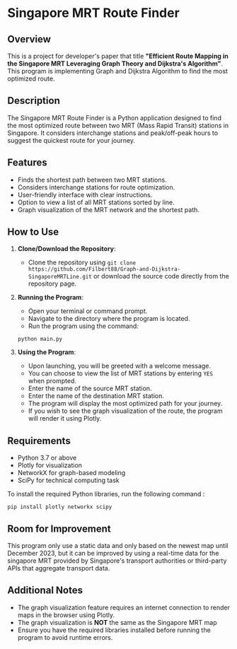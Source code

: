 # Singapore MRT Route Finder

## Overview
This is a project for developer's paper that title **"Efficient Route Mapping in the Singapore MRT Leveraging Graph Theory and Dijkstra's Algorithm"**. This program is implementing Graph and Dijkstra Algorithm to find the most optimized route.

## Description
The Singapore MRT Route Finder is a Python application designed to find the most optimized route between two MRT (Mass Rapid Transit) stations in Singapore. It considers interchange stations and peak/off-peak hours to suggest the quickest route for your journey. 

## Features
- Finds the shortest path between two MRT stations.
- Considers interchange stations for route optimization.
- User-friendly interface with clear instructions.
- Option to view a list of all MRT stations sorted by line.
- Graph visualization of the MRT network and the shortest path.

## How to Use
1. **Clone/Download the Repository**: 
   - Clone the repository using `git clone https://github.com/Filbert88/Graph-and-Dijkstra-SingaporeMRTLine.git` or download the source code directly from the repository page.

2. **Running the Program**:
   - Open your terminal or command prompt.
   - Navigate to the directory where the program is located.
   - Run the program using the command: 
    ```
   python main.py
    ```
   
3. **Using the Program**:
   - Upon launching, you will be greeted with a welcome message.
   - You can choose to view the list of MRT stations by entering `YES` when prompted.
   - Enter the name of the source MRT station.
   - Enter the name of the destination MRT station.
   - The program will display the most optimized path for your journey.
   - If you wish to see the graph visualization of the route, the program will render it using Plotly.

## Requirements
- Python 3.7 or above
- Plotly for visualization
- NetworkX for graph-based modeling
- SciPy for technical computing task

To install the required Python libraries, run the following command :
```
pip install plotly networkx scipy
```

## Room for Improvement
This program only use a static data and only based on the newest map until December 2023, but it can be improved by using a real-time data for the singapore MRT provided by Singapore's transport authorities or third-party APIs that aggregate transport data.

## Additional Notes
- The graph visualization feature requires an internet connection to render maps in the browser using Plotly.
- The graph visualization is **NOT** the same as the Singapore MRT map
- Ensure you have the required libraries installed before running the program to avoid runtime errors.